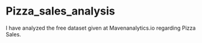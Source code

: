 # Pizza_sales_analysis
I have analyzed the free dataset given at Mavenanalytics.io regarding Pizza Sales. 
